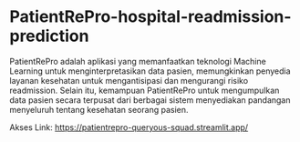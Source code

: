 # PatientRePro-hospital-readmission-prediction
PatientRePro adalah aplikasi yang memanfaatkan teknologi Machine Learning untuk menginterpretasikan data pasien, memungkinkan penyedia layanan kesehatan untuk mengantisipasi dan mengurangi risiko readmission. Selain itu, kemampuan PatientRePro untuk mengumpulkan data pasien secara terpusat dari berbagai sistem menyediakan pandangan menyeluruh tentang kesehatan seorang pasien. 

Akses Link: https://patientrepro-queryous-squad.streamlit.app/ 
